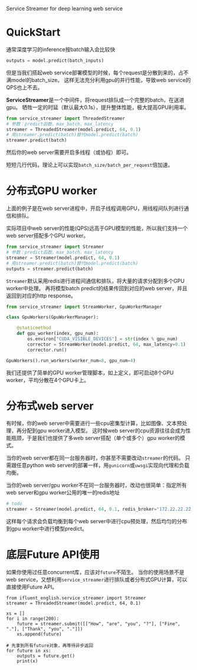 Service Streamer for deep learning web service

# QuickStart
通常深度学习的inference按batch输入会比较快
```python
outputs = model.predict(batch_inputs)
```
但是当我们搭起web service部署模型的时候，每个request是分散到来的，占不满model的batch_size。
这样无法充分利用gpu的并行性能，导致web service的QPS也上不去。

**ServiceStreamer**是一个中间件，将request排队成一个完整的batch，在送进gpu。
牺牲一定的时延（默认最大0.1s），提升整体性能，极大提高GPU利用率。

```python
from service_streamer import ThreadedStreamer
# 参数：predict函数、max_batch、max_latency
streamer = ThreadedStreamer(model.predict, 64, 0.1)
# 用streamer.predict(batch)替代model.predict(batch)
streamer.predict(batch)
```
然后你的web server需要开启多线程（或协程）即可。

短短几行代码，理论上可以实现```batch_size/batch_per_request```倍加速。 

# 分布式GPU worker

上面的例子是在web server进程中，开启子线程调用GPU，用线程间队列进行通信和排队。

实际项目中web server的性能(QPS)远高于GPU模型的性能，所以我们支持一个web server搭配多个GPU worker。

```python
from service_streamer import Streamer
# 参数：predict函数、max_batch、max_latency
streamer = Streamer(model.predict, 64, 0.1)
# 用streamer.predict(batch)替代model.predict(batch)
outputs = streamer.predict(batch)
```
``Streamer``默认采用redis进行进程间通信和排队，将大量的请求分配到多个GPU worker中处理。
再将模型batch predict的结果传回到对应的web server，并且返回到对应的http response。

```python
from service_streamer import StreamWorker, GpuWorkerManager

class GpuWorkers(GpuWorkerManager):

    @staticmethod
    def gpu_worker(index, gpu_num):
        os.environ["CUDA_VISIBLE_DEVICES"] = str(index % gpu_num)
        corrector = StreamWorker(model.predict, 64, max_latency=0.1)
        corrector.run()

GpuWorkers().run_workers(worker_num=8, gpu_num=4)
```
我们还提供了简单的GPU worker管理脚本，如上定义，即可启动8个GPU worker，平均分散在4个GPU卡上。

# 分布式web server

有时候，你的web server中需要进行一些cpu密集型计算，比如图像、文本预处理，再分配到gpu worker进入模型。
这时候web server的cpu资源往往会成为性能瓶颈，于是我们也提供了多web server搭配（单个或多个）gpu worker的模式。

当你的web server都在同一台服务器时，你甚至不需要改动``streamer``的代码。
只需跟任意python web server的部署一样，用``gunicorn``或``uwsgi``实现向代理和负载均衡。

当你的web server/gpu worker不在同一台服务器时，改动也很简单：指定所有web server和gpu worker公用的唯一的redis地址

```python
# todo
streamer = Streamer(model.predict, 64, 0.1, redis_broker="172.22.22.22:3217")
```

这样每个请求会负载均衡到每个web server中进行cpu预处理，然后均匀的分布到gpu worker中进行模型predict。

# 底层Future API使用
如果你使用过任意concurrent库，应该对`future`不陌生。
当你的使用场景不是web service，又想利用``service_streamer``进行排队或者分布式GPU计算，可以直接使用Future API。
```
from ifluent_english.service_streamer import Streamer
streamer = ThreadedStreamer(model.predict, 64, 0.1)

xs = []
for i in range(200):
    future = streamer.submit([["How", "are", "you", "?"], ["Fine", "."], ["Thank", "you", "."]])
    xs.append(future)

# 先拿到所有future对象，再等待异步返回
for future in xs:
    outputs = future.get()
    print(x)
```